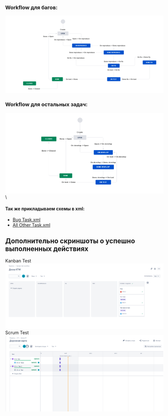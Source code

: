 ### Workflow для багов:
![img](Images/bug_workflow.png)
### Workflow для остальных задач:
![img](Images/all_other_workflow.png)\
#### Так же прикладываем схемы в xml:
- [Bug Task.xml](src/Bug_Task.xml)
- [All Other Task.xml](src/All_Other_Task.xml)
## Дополнительно скриншоты о успешно выполненных действиях
Kanban Test
![img](Images/kanban_test.png)
Scrum Test
![img](Images/scrum_test.png)
